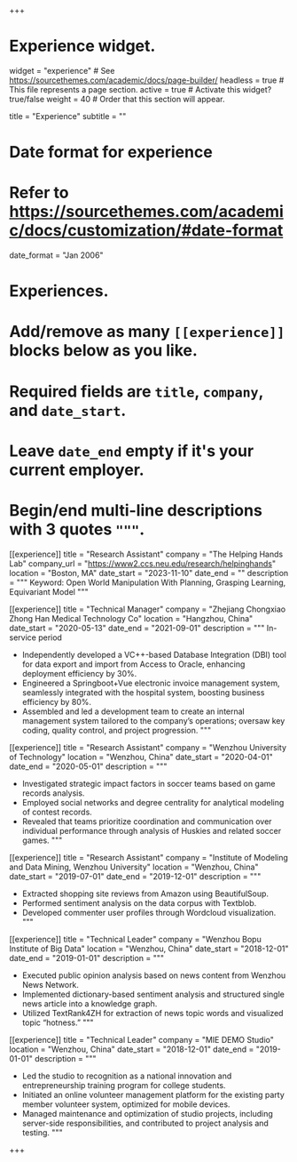+++
# Experience widget.
widget = "experience"  # See https://sourcethemes.com/academic/docs/page-builder/
headless = true  # This file represents a page section.
active = true  # Activate this widget? true/false
weight = 40  # Order that this section will appear.

title = "Experience"
subtitle = ""

# Date format for experience
#   Refer to https://sourcethemes.com/academic/docs/customization/#date-format
date_format = "Jan 2006"

# Experiences.
#   Add/remove as many `[[experience]]` blocks below as you like.
#   Required fields are `title`, `company`, and `date_start`.
#   Leave `date_end` empty if it's your current employer.
#   Begin/end multi-line descriptions with 3 quotes `"""`.
[[experience]]
  title = "Research Assistant"
  company = "The Helping Hands Lab"
  company_url = "https://www2.ccs.neu.edu/research/helpinghands"
  location = "Boston, MA"
  date_start = "2023-11-10"
  date_end = ""
  description = """
  Keyword:  Open World Manipulation With Planning, Grasping Learning, Equivariant Model
  """


[[experience]]
  title = "Technical Manager"
  company = "Zhejiang Chongxiao Zhong Han Medical Technology Co"
  location = "Hangzhou, China"
  date_start = "2020-05-13"
  date_end = "2021-09-01"
  description = """
  In-service period
  - Independently developed a VC++-based Database Integration (DBI) tool for data export and import from Access to Oracle, enhancing deployment efficiency by 30%.
  - Engineered a Springboot+Vue electronic invoice management system, seamlessly integrated with the hospital system, boosting business efficiency by 80%.
  - Assembled and led a development team to create an internal management system tailored to the company’s operations; oversaw key coding, quality control, and project progression.
  """

[[experience]]
  title = "Research Assistant"
  company = "Wenzhou University of Technology"
  location = "Wenzhou, China"
  date_start = "2020-04-01"
  date_end = "2020-05-01"
  description = """
  - Investigated strategic impact factors in soccer teams based on game records analysis.
  - Employed social networks and degree centrality for analytical modeling of contest records.
  - Revealed that teams prioritize coordination and communication over individual performance through analysis of Huskies and related soccer games.
  """

[[experience]]
  title = "Research Assistant"
  company = "Institute of Modeling and Data Mining, Wenzhou University"
  location = "Wenzhou, China"
  date_start = "2019-07-01"
  date_end = "2019-12-01"
  description = """
  - Extracted shopping site reviews from Amazon using BeautifulSoup.
  - Performed sentiment analysis on the data corpus with Textblob.
  - Developed commenter user profiles through Wordcloud visualization.
  """

[[experience]]
  title = "Technical Leader"
  company = "Wenzhou Bopu Institute of Big Data"
  location = "Wenzhou, China"
  date_start = "2018-12-01"
  date_end = "2019-01-01"
  description = """
  - Executed public opinion analysis based on news content from Wenzhou News Network.
  - Implemented dictionary-based sentiment analysis and structured single news article into a knowledge graph.
  - Utilized TextRank4ZH for extraction of news topic words and visualized topic “hotness.”
  """

[[experience]]
  title = "Technical Leader"
  company = "MIE DEMO Studio"
  location = "Wenzhou, China"
  date_start = "2018-12-01"
  date_end = "2019-01-01"
  description = """
  - Led the studio to recognition as a national innovation and entrepreneurship training program for college students.
  - Initiated an online volunteer management platform for the existing party member volunteer system, optimized for mobile devices.
  - Managed maintenance and optimization of studio projects, including server-side responsibilities, and contributed to project analysis and testing.
  """


+++
